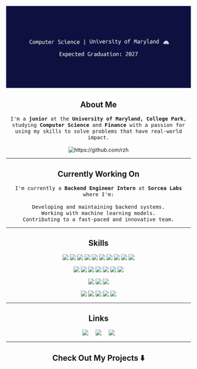 <div align="center">
  <img src="https://github.com/rzhong89/rzhong89/blob/ba3d45f5785bd388a9392cd1b685671cdc591327/image/header.gif" alt="header"/>
</div>

<h2 align="center"> About Me</h2>
<p align="center">
  <samp>I'm a <b>junior</b> at the <b>University of Maryland, College Park</b>, studying <b>Computer Science</b> and <b>Finance</b> with a passion for using my skills to solve problems that have real-world impact.
  </samp>
  <br> <br>
  <img src="https://komarev.com/ghpvc/?username=rzhong89" alt="https://github.com/rzh" />
</p>

<hr>

<h2 align="center"> Currently Working On</h2>
<p align="center">
  <samp>
  I'm currently a <b>Backend Engineer Intern</b> at <b>Sorcea Labs</b> where I'm:
  <br><br>
  Developing and maintaining backend systems.
  <br>
  Working with machine learning models.
  <br>
  Contributing to a fast-paced and innovative team.
  </samp>
</p>

<hr>

<h2 align="center"> Skills</h2>
<p align="center">
<a href="#"><img src="https://img.shields.io/badge/Java-%23ED8B00.svg?&style=for-the-badge&logo=openjdk&logoColor=white" /></a>
<a href="#"><img src="https://img.shields.io/badge/Python-3776AB?style=for-the-badge&logo=python&logoColor=white" /></a>
<a href="#"><img src="https://img.shields.io/badge/C-00599C?style=for-the-badge&logo=c&logoColor=white" /></a>
<a href="#"><img src="https://img.shields.io/badge/C++-%2300599C.svg?&style=for-the-badge&logo=c%2B%2B&logoColor=white" /></a>
<a href="#"><img src="https://img.shields.io/badge/OCaml-EC6813?style=for-the-badge&logo=ocaml&logoColor=white" /></a>
<a href="#"><img src="https://img.shields.io/badge/Rust-%23000000.svg?&style=for-the-badge&logo=rust&logoColor=white" /></a>
<a href="#"><img src="https://img.shields.io/badge/R-%23276DC3.svg?&style=for-the-badge&logo=r&logoColor=white" /></a>
<a href="#"><img src="https://img.shields.io/badge/HTML-%23E34F26.svg?&style=for-the-badge&logo=html5&logoColor=white" /></a>
<a href="#"><img src="https://img.shields.io/badge/CSS-239120?&style=for-the-badge&logo=css3&logoColor=white" /></a>
<a href="#"><img src="https://img.shields.io/badge/JavaScript-F7DF1E?style=for-the-badge&logo=javascript&logoColor=black" /></a>
</p>
<p align="center">
<a href="#"><img src="https://img.shields.io/badge/react%20-%2300D9FF.svg?&style=for-the-badge&logo=react&logoColor=white" /></a>
<a href="#"><img src="https://img.shields.io/badge/Next-black?style=for-the-badge&logo=next.js&logoColor=white" /></a>
<a href="#"><img src="https://img.shields.io/badge/Flask-000000?style=for-the-badge&logo=flask&logoColor=white" /></a>
<a href="#"><img src="https://img.shields.io/badge/Spring_Boot-6DB33F?style=for-the-badge&logo=spring-boot&logoColor=white" /></a>
<a href="#"><img src="https://img.shields.io/badge/tailwind-css%20-%231572B6.svg?&style=for-the-badge&logo=tailwind-css&logoColor=white" /></a>
<a href="#"><img src="https://img.shields.io/badge/Pandas-150458?style=for-the-badge&logo=pandas&logoColor=white" /></a>
<a href="#"><img src="https://img.shields.io/badge/NumPy-4DABCF?style=for-the-badge&logo=numpy&logoColor=white" /></a>
</p>
<p align="center">
<a href="#"><img src="https://img.shields.io/badge/AWS-%23FF9900.svg?&style=for-the-badge&logo=amazon-aws&logoColor=white" /></a>
<a href="#"><img src="https://img.shields.io/badge/Firebase-039BE5?style=for-the-badge&logo=firebase&logoColor=white" /></a>
<a href="#"><img src="https://img.shields.io/badge/Google_Cloud-4285F4?style=for-the-badge&logo=google-cloud&logoColor=white" /></a>
</p>
<p align="center">
<a href="#"><img src="https://img.shields.io/badge/Git-F05032?style=for-the-badge&logo=git&logoColor=white" /></a>
<a href="#"><img src="https://img.shields.io/badge/GitHub-100000?style=for-the-badge&logo=github&logoColor=white" /></a>
<a href="#"><img src="https://img.shields.io/badge/Linux-FCC624?style=for-the-badge&logo=linux&logoColor=black" /></a>
<a href="#"><img src="https://img.shields.io/badge/Terraform-844FBA?style=for-the-badge&logo=terraform&logoColor=white" /></a>
<a href="#"><img src="https://img.shields.io/badge/Docker-2496ED?style=for-the-badge&logo=docker&logoColor=white" /></a>
</p>

<hr>

<h2 align="center"> Links</h2>
<p align="center">
  <a target="_blank"href="https://www.linkedin.com/in/ryan-zhong/"><img src="https://img.shields.io/badge/linkedin-%230077B5.svg?&style=for-the-badge&logo=linkedin&logoColor=white" /></a>&nbsp;&nbsp;&nbsp;&nbsp;
  <a href="mailto:rzhong@umd.edu?subject=Hello%20Ryan,%20From%20Github"><img src="https://img.shields.io/badge/gmail-%23D14836.svg?&style=for-the-badge&logo=gmail&logoColor=white" /></a>&nbsp;&nbsp;&nbsp;&nbsp;
  <a target="_blank" href="https://drive.google.com/file/d/1j-PbK2H_XWAAM3-6dVFsLqMdQfJL96H_/view?usp=sharing"><img src="https://img.shields.io/badge/Resume-000000?style=for-the-badge&logo=googledocs&logoColor=white" /></a>
</p>

<hr>

<h2  align="center">Check Out My Projects ⬇️ </h2>
